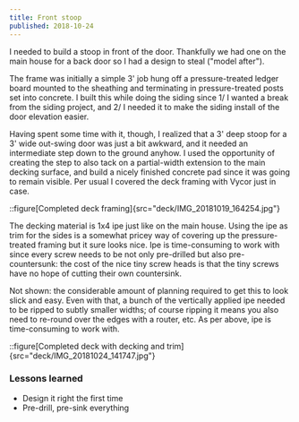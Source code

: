 ```yaml
---
title: Front stoop
published: 2018-10-24
---
```


I needed to build a stoop in front of the door. Thankfully we had one on the main house for a back door so I had a design to steal ("model after").

The frame was initially a simple 3' job hung off a pressure-treated ledger board mounted to the sheathing and terminating in pressure-treated posts set into concrete.
I built this while doing the siding since 1/ I wanted a break from the siding project, and 2/ I needed it to make the siding install of the door elevation easier.

Having spent some time with it, though, I realized that a 3' deep stoop for a 3' wide out-swing door was just a bit awkward, and it needed an intermediate step down to the ground anyhow.
I used the opportunity of creating the step to also tack on a partial-width extension to the main decking surface, and build a nicely finished concrete pad since it was going to remain visible.
Per usual I covered the deck framing with Vycor just in case.

::figure[Completed deck framing]{src="deck/IMG_20181019_164254.jpg"}

The decking material is 1x4 ipe just like on the main house. Using the ipe as trim for the sides is a somewhat pricey way of covering up the pressure-treated framing but it sure looks nice.
Ipe is time-consuming to work with since every screw needs to be not only pre-drilled but also pre-countersunk:
the cost of the nice tiny screw heads is that the tiny screws have no hope of cutting their own countersink.

Not shown: the considerable amount of planning required to get this to look slick and easy.
Even with that, a bunch of the vertically applied ipe needed to be ripped to subtly smaller widths; of course ripping it means you also need to re-round over the edges with a router, etc.
As per above, ipe is time-consuming to work with.

::figure[Completed deck with decking and trim]{src="deck/IMG_20181024_141747.jpg"}

### Lessons learned

- Design it right the first time
- Pre-drill, pre-sink everything
